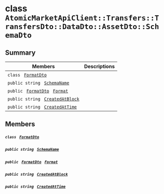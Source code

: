 # class `AtomicMarketApiClient::Transfers::TransfersDto::DataDto::AssetDto::SchemaDto` 

## Summary

 Members                                | Descriptions                                
----------------------------------------|---------------------------------------------
`class ` [`FormatDto`](.github/workflows/documentation/md/AtomicMarketApiClient--Transfers--TransfersDto--DataDto--AssetDto--SchemaDto--FormatDto.md#class_atomic_market_api_client_1_1_transfers_1_1_transfers_dto_1_1_data_dto_1_1_asset_dto_1_1_schema_dto_1_1_format_dto)        | 
`public string ` [`SchemaName`](#class_atomic_market_api_client_1_1_transfers_1_1_transfers_dto_1_1_data_dto_1_1_asset_dto_1_1_schema_dto_1a50d439f0d7b1835a13ec1f4da383f957) | 
`public ` [`FormatDto`](.github/workflows/documentation/md/AtomicMarketApiClient--Transfers--TransfersDto--DataDto--AssetDto--SchemaDto--FormatDto.md#class_atomic_market_api_client_1_1_transfers_1_1_transfers_dto_1_1_data_dto_1_1_asset_dto_1_1_schema_dto_1_1_format_dto)` ` [`Format`](#class_atomic_market_api_client_1_1_transfers_1_1_transfers_dto_1_1_data_dto_1_1_asset_dto_1_1_schema_dto_1ab4fe4d63207a5184d9e0c8a5aa54891c) | 
`public string ` [`CreatedAtBlock`](#class_atomic_market_api_client_1_1_transfers_1_1_transfers_dto_1_1_data_dto_1_1_asset_dto_1_1_schema_dto_1a022adc431e5845376e250208a999e12d) | 
`public string ` [`CreatedAtTime`](#class_atomic_market_api_client_1_1_transfers_1_1_transfers_dto_1_1_data_dto_1_1_asset_dto_1_1_schema_dto_1a4cb9b4aaa1372df6dc2bb7d8f4916403) | 

## Members

##### `class ` [`FormatDto`](.github/workflows/documentation/md/AtomicMarketApiClient--Transfers--TransfersDto--DataDto--AssetDto--SchemaDto--FormatDto.md#class_atomic_market_api_client_1_1_transfers_1_1_transfers_dto_1_1_data_dto_1_1_asset_dto_1_1_schema_dto_1_1_format_dto) 

##### `public string ` [`SchemaName`](#class_atomic_market_api_client_1_1_transfers_1_1_transfers_dto_1_1_data_dto_1_1_asset_dto_1_1_schema_dto_1a50d439f0d7b1835a13ec1f4da383f957) 

##### `public ` [`FormatDto`](.github/workflows/documentation/md/AtomicMarketApiClient--Transfers--TransfersDto--DataDto--AssetDto--SchemaDto--FormatDto.md#class_atomic_market_api_client_1_1_transfers_1_1_transfers_dto_1_1_data_dto_1_1_asset_dto_1_1_schema_dto_1_1_format_dto)` ` [`Format`](#class_atomic_market_api_client_1_1_transfers_1_1_transfers_dto_1_1_data_dto_1_1_asset_dto_1_1_schema_dto_1ab4fe4d63207a5184d9e0c8a5aa54891c) 

##### `public string ` [`CreatedAtBlock`](#class_atomic_market_api_client_1_1_transfers_1_1_transfers_dto_1_1_data_dto_1_1_asset_dto_1_1_schema_dto_1a022adc431e5845376e250208a999e12d) 

##### `public string ` [`CreatedAtTime`](#class_atomic_market_api_client_1_1_transfers_1_1_transfers_dto_1_1_data_dto_1_1_asset_dto_1_1_schema_dto_1a4cb9b4aaa1372df6dc2bb7d8f4916403) 

